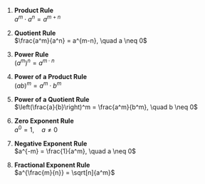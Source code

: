 1. **Product Rule**  
    $a^m \cdot a^n = a^{m+n}$
    
2. **Quotient Rule**  
    $\frac{a^m}{a^n} = a^{m-n}, \quad a \neq 0$
    
3. **Power Rule**  
    $(a^m)^n = a^{m \cdot n}$
    
4. **Power of a Product Rule**  
    $(ab)^m = a^m \cdot b^m$
    
5. **Power of a Quotient Rule**  
    $\left(\frac{a}{b}\right)^m = \frac{a^m}{b^m}, \quad b \neq 0$
    
6. **Zero Exponent Rule**  
    $a^0 = 1, \quad a \neq 0$
    
7. **Negative Exponent Rule**  
    $a^{-m} = \frac{1}{a^m}, \quad a \neq 0$
    
8. **Fractional Exponent Rule**  
    $a^{\frac{m}{n}} = \sqrt[n]{a^m}$